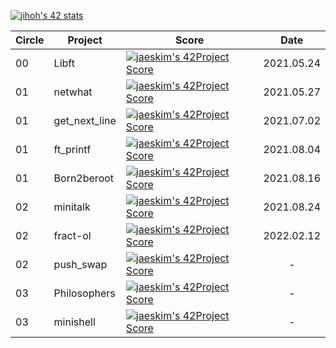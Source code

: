 [![jihoh's 42 stats](https://badge42.herokuapp.com/api/stats/jihoh?privacyName=true)](https://github.com/JaeSeoKim/badge42)


|Circle|Project|Score|Date|
|----|----|----|:----:|
|00|Libft|[![jaeskim's 42Project Score](https://badge42.herokuapp.com/api/project/jihoh/Libft)](https://github.com/zhy2on/42cursus/tree/master/00_Libft)|2021.05.24|
|01|netwhat|[![jaeskim's 42Project Score](https://badge42.herokuapp.com/api/project/jihoh/netwhat)](https://github.com/zhy2on/42cursus_md/blob/main/netwhat.md)|2021.05.27|
|01|get_next_line|[![jaeskim's 42Project Score](https://badge42.herokuapp.com/api/project/jihoh/get_next_line)](https://github.com/zhy2on/42cursus/tree/master/01_get_next_line)|2021.07.02|
|01|ft_printf|[![jaeskim's 42Project Score](https://badge42.herokuapp.com/api/project/jihoh/ft_printf)](https://github.com/zhy2on/42cursus_01_ft_printf)|2021.08.04|
|01|Born2beroot|[![jaeskim's 42Project Score](https://badge42.herokuapp.com/api/project/jihoh/Born2beroot)](https://github.com/zhy2on/42cursus_01_Born2beroot)|2021.08.16|
|02|minitalk|[![jaeskim's 42Project Score](https://badge42.herokuapp.com/api/project/jihoh/minitalk)](https://github.com/zhy2on/42cursus_02_minitalk)|2021.08.24|
|02|fract-ol|[![jaeskim's 42Project Score](https://badge42.herokuapp.com/api/project/jihoh/fract-ol)](https://github.com/zhy2on/42cursus_02_fract-ol)|2022.02.12|
|02|push_swap|[![jaeskim's 42Project Score](https://badge42.herokuapp.com/api/project/jihoh/push_swap)](https://github.com/zhy2on/42cursus_02_push_swap)|-|
|03|Philosophers|[![jaeskim's 42Project Score](https://badge42.herokuapp.com/api/project/jihoh/Philosophers)](https://github.com/zhy2on/42cursus_03_Philosophers)|-|
|03|minishell|[![jaeskim's 42Project Score](https://badge42.herokuapp.com/api/project/jihoh/minishell)](https://github.com/zhy2on/42cursus_03_minishell)|-|
